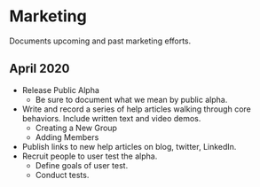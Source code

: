 # Marketing

Documents upcoming and past marketing efforts.

## April 2020

* Release Public Alpha
	* Be sure to document what we mean by public alpha.
* Write and record a series of help articles walking through core behaviors. Include written text and video demos.
	* Creating a New Group
	* Adding Members
* Publish links to new help articles on blog, twitter, LinkedIn.
* Recruit people to user test the alpha.
	* Define goals of user test.
	* Conduct tests.
	